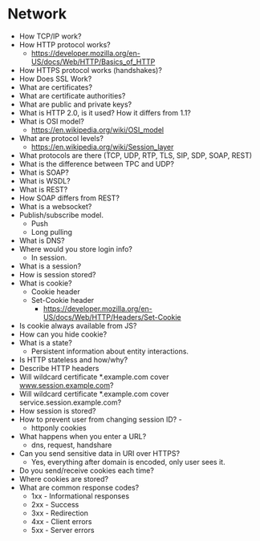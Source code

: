 # Network

* How TCP/IP work?
* How HTTP protocol works?
  * https://developer.mozilla.org/en-US/docs/Web/HTTP/Basics_of_HTTP
* How HTTPS protocol works (handshakes)?
* How Does SSL Work?
* What are certificates?
* What are certificate authorities?
* What are public and private keys? 
* What is HTTP 2.0, is it used? How it differs from 1.1?
* What is OSI model?
  * https://en.wikipedia.org/wiki/OSI_model
* What are protocol levels?
  *  https://en.wikipedia.org/wiki/Session_layer
* What protocols are there (TCP, UDP, RTP, TLS, SIP, SDP, SOAP, REST)
* What is the difference between TPC and UDP?
* What is SOAP?
* What is WSDL?
* What is REST?
* How SOAP differs from REST?
* What is a websocket?
* Publish/subscribe model.
  * Push
  * Long pulling
* What is DNS?
* Where would you store login info?
  * In session.
* What is a session?
* How is session stored?
* What is cookie?
  * Cookie header
  * Set-Cookie header
    * https://developer.mozilla.org/en-US/docs/Web/HTTP/Headers/Set-Cookie
* Is cookie always available from JS?
* How can you hide cookie?
* What is a state?
  * Persistent information about entity interactions.
* Is HTTP stateless and how/why?
* Describe HTTP headers
* Will wildcard certificate *.example.com cover www.session.example.com?
* Will wildcard certificate *.example.com cover service.session.example.com?
* How session is stored?
* How to prevent user from changing session ID? - 
  * httponly cookies
* What happens when you enter a URL?
  * dns, request, handshare
* Can you send sensitive data in URI over HTTPS?
  * Yes, everything after domain is encoded, only user sees it.
* Do you send/receive cookies each time?
* Where cookies are stored?
* What are common response codes?
  *	1xx - Informational responses
  *	2xx - Success
  *	3xx - Redirection
  *	4xx - Client errors
  *	5xx - Server errors
